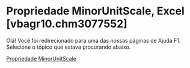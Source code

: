 
# Propriedade MinorUnitScale, Excel [vbagr10.chm3077552]

Olá! Você foi redirecionado para uma das nossas páginas de Ajuda F1. Selecione o tópico que estava procurando abaixo.

[Propriedade MinorUnitScale](http://msdn.microsoft.com/library/c246ab1e-5c41-f15e-fdbc-d219f2d03448%28Office.15%29.aspx)

